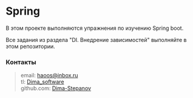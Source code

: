 <h1>Spring</h1>

В этом проекте выполняются упражнения по изучению Spring boot.<br>

Все задания из раздела "DI. Внедрение зависимостей" выполняйте в этом репозитории.<br>


### Контакты

> email: [haoos@inbox.ru](mailto:haoos@inbox.ru) <br>
> tl: [Dima_software](https://t.me/Dima_software) <br>
> github.com: [Dima-Stepanov](https://github.com/Dima-Stepanov)
